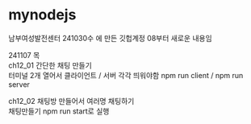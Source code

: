 # mynodejs
남부여성발전센터 241030수 에 만든 깃헙계정
08부터 새로운 내용임

241107 목   
ch12_01 간단한 채팅 만들기   
터미널 2개 열어서 클라이언트 / 서버 각각 띄워야함
npm run client / npm run server 
   
ch12_02 채팅방 만들어서 여러명 채팅하기   
채팅만들기
npm run start로 실행